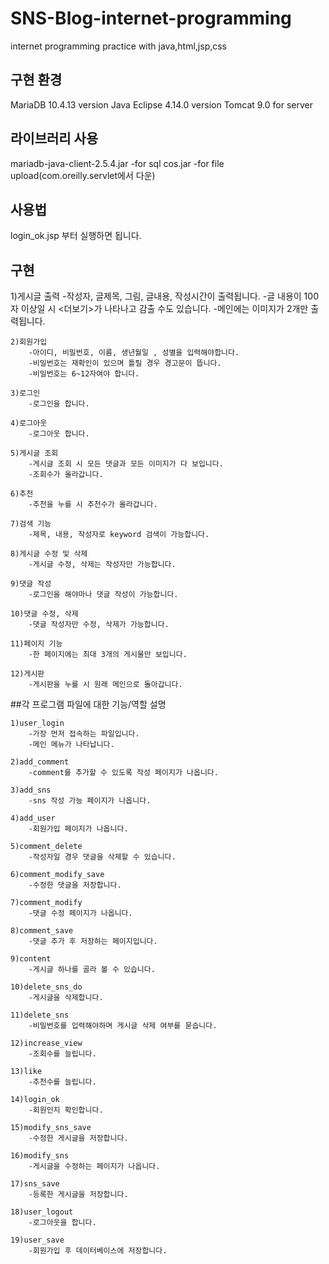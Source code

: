 # SNS-Blog-internet-programming
internet programming practice with java,html,jsp,css

## 구현 환경
MariaDB 10.4.13 version
Java Eclipse 4.14.0 version
Tomcat 9.0 for server


## 라이브러리 사용
mariadb-java-client-2.5.4.jar
  -for sql
cos.jar
  -for file upload(com.oreilly.servlet에서 다운)
  

## 사용법
login_ok.jsp 부터 실행하면 됩니다.

## 구현
  1)게시글 출력
	  -작성자, 글제목, 그림, 글내용, 작성시간이 출력됩니다.
		-글 내용이 100자 이상일 시 <더보기>가 나타나고 감출 수도 있습니다.
		-메인에는 이미지가 2개만 출력됩니다.

	2)회원가입
		-아이디, 비밀번호, 이름, 생년월일 , 성별을 입력해야합니다.
		-비밀번호는 재확인이 있으며 틀릴 경우 경고문이 뜹니다.
		-비밀번호는 6~12자여야 합니다.
	
	3)로그인
		-로그인을 합니다.
	
	4)로그아웃
		-로그아웃 합니다.
	
	5)게시글 조회
		-게시글 조회 시 모든 댓글과 모든 이미지가 다 보입니다.
		-조회수가 올라갑니다.

	6)추천
		-추천을 누를 시 추천수가 올라갑니다.
	
	7)검색 기능
		-제목, 내용, 작성자로 keyword 검색이 가능합니다.
		
	8)게시글 수정 및 삭제
		-게시글 수정, 삭제는 작성자만 가능합니다.
	
	9)댓글 작성
		-로그인을 해야마나 댓글 작성이 가능합니다.

	10)댓글 수정, 삭제
		-댓글 작성자만 수정, 삭제가 가능합니다.

	11)페이지 기능
		-한 페이지에는 최대 3개의 게시물만 보입니다.

	12)게시판
		-게시판을 누를 시 원래 메인으로 돌아갑니다.
    
##각 프로그램 파일에 대한 기능/역할 설명
	
	1)user_login
		-가장 먼저 접속하는 파일입니다.
		-메인 메뉴가 나타납니다.
	
	2)add_comment
		-comment를 추가할 수 있도록 작성 페이지가 나옵니다.

	3)add_sns
		-sns 작성 가능 페이지가 나옵니다.
	
	4)add_user
		-회원가입 페이지가 나옵니다.
	
	5)comment_delete
		-작성자일 경우 댓글을 삭제할 수 있습니다.

	6)comment_modify_save
		-수정한 댓글을 저장합니다.

	7)comment_modify
		-댓글 수정 페이지가 나옵니다.

	8)comment_save
		-댓글 추가 후 저장하는 페이지입니다.

	9)content
		-게시글 하나를 골라 볼 수 있습니다.

	10)delete_sns_do
		-게시글을 삭제합니다.
	
	11)delete_sns
		-비밀번호를 입력해야하며 게시글 삭제 여부를 묻습니다.

	12)increase_view
		-조회수를 늘립니다.
	
	13)like
		-추천수를 늘립니다.

	14)login_ok
		-회원인지 확인합니다.

	15)modify_sns_save
		-수정한 게시글을 저장합니다.

	16)modify_sns
		-게시글을 수정하는 페이지가 나옵니다.
    
	17)sns_save
		-등록한 게시글을 저장합니다.
	
	18)user_logout
		-로그아웃을 합니다.
	
	19)user_save
		-회원가입 후 데이터베이스에 저장합니다.
